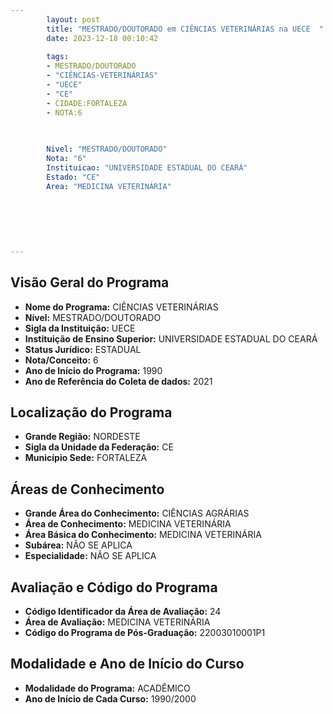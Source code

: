```yaml
---
        layout: post
        title: "MESTRADO/DOUTORADO em CIÊNCIAS VETERINÁRIAS na UECE  "
        date: 2023-12-18 00:10:42
     
        tags:
        - MESTRADO/DOUTORADO
        - "CIÊNCIAS-VETERINÁRIAS"
        - "UECE"
        - "CE"
        - CIDADE:FORTALEZA
        - NOTA:6
        
       

        Nivel: "MESTRADO/DOUTORADO"
        Nota: "6"
        Instituicao: "UNIVERSIDADE ESTADUAL DO CEARÁ"
        Estado: "CE"
        Area: "MEDICINA VETERINÁRIA"
        
        
        
        
        
        
---
```

## Visão Geral do Programa
- **Nome do Programa:** CIÊNCIAS VETERINÁRIAS
- **Nível:** MESTRADO/DOUTORADO
- **Sigla da Instituição:** UECE
- **Instituição de Ensino Superior:** UNIVERSIDADE ESTADUAL DO CEARÁ
- **Status Jurídico:** ESTADUAL
- **Nota/Conceito:** 6
- **Ano de Início do Programa:** 1990
- **Ano de Referência do Coleta de dados:** 2021

## Localização do Programa
- **Grande Região:** NORDESTE
- **Sigla da Unidade da Federação:** CE
- **Município Sede:** FORTALEZA

## Áreas de Conhecimento
- **Grande Área do Conhecimento:** CIÊNCIAS AGRÁRIAS
- **Área de Conhecimento:** MEDICINA VETERINÁRIA
- **Área Básica do Conhecimento:** MEDICINA VETERINÁRIA
- **Subárea:** NÃO SE APLICA
- **Especialidade:** NÃO SE APLICA

## Avaliação e Código do Programa
- **Código Identificador da Área de Avaliação:** 24
- **Área de Avaliação:** MEDICINA VETERINÁRIA
- **Código do Programa de Pós-Graduação:** 22003010001P1


## Modalidade e Ano de Início do Curso
- **Modalidade do Programa:** ACADÊMICO
- **Ano de Início de Cada Curso:** 1990/2000
